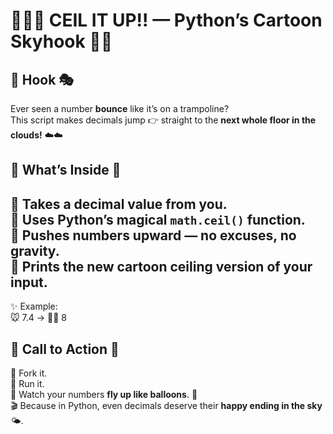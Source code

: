 # 🌈✨🎢 CEIL IT UP!! — Python’s Cartoon Skyhook 🎈🚀 

## 🎪 Hook 🎭  
Ever seen a number **bounce** like it’s on a trampoline?  
This script makes decimals jump 👉 straight to the **next whole floor in the clouds!** ☁️☁️  



## 📜 What’s Inside 🧩  
🎯 Takes a decimal value from you.  
🎯 Uses Python’s magical `math.ceil()` function.  
🎯 Pushes numbers upward — no excuses, no gravity.  
🎯 Prints the new **cartoon ceiling** version of your input.  
---
✨ Example:  
🐭 7.4 → 🎩✨ 8  


## 🚀 Call to Action 🎉  
🎡 Fork it.  
🎠 Run it.  
🎢 Watch your numbers **fly up like balloons**. 🎈  
🎬 Because in Python, even decimals deserve their **happy ending in the sky** 🌤.  
